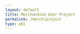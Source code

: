 ```yaml
---
layout: default
title: Merchandise User Project
permalink: /merch/project
type: pbl
---
```


<!-- from w3schools-->

<html>
    <head>
        <meta name="viewport" content="width=device-width, initial-scale=1">
            <style>
            body, html {
            height: 100%;
            }
            .parallax {
            /* The image used */
            background-image: url('/images/delnorte.jpg');
            /* Full height */
            height: 100%; 
            /* Create the parallax scrolling effect */
            background-attachment: fixed;
            background-position: center;
            background-repeat: no-repeat;
            background-size: cover;
            }
            </style>
    </head>
<body>

<div class="parallax"></div>

<div style="height:500px;background-color:#696969;font-size:20px">


 <!--Trigger/Open The Modal -->
    <button id="myBtn">Draft Email to Customer</button>

<!-- The Modal -->
    <div id="myModal" class="modal">

<!-- Modal content -->
    <div class="modal-content">
            <span class="close">&times;</span>
            <p>Hello __(customer name here)__!
                Thank you so much for your order! Please come to the student store at lunch to pick up your new swaggy merchandise!
            Sincerely,
            __Merch Andise__(commissioner name)
            Del Norte ASB
            Merchandise Commmissioner</p>
        </div>

</div>

<script>
        // Get the modal
            var modal = document.getElementById("myModal");

        // Get the button that opens the modal
        var btn = document.getElementById("myBtn");

        // Get the <span> element that closes the modal
        var span = document.getElementsByClassName("close")[0];

        // When the user clicks the button, open the modal 
        btn.onclick = function() {
        modal.style.display = "block";
        }

        // When the user clicks on <span> (x), close the modal
        span.onclick = function() {
        modal.style.display = "none";
        }

        // When the user clicks anywhere outside of the modal, close it
        window.onclick = function(event) {
        if (event.target == modal) {
            modal.style.display = "none";
        }
        }
</script>
</div>

<div class="parallax"></div>

</body>
</html>